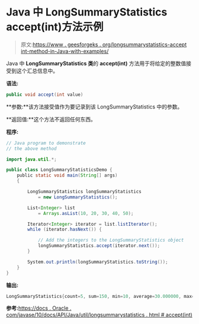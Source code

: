 # Java 中 LongSummaryStatistics accept(int)方法示例

> 原文:[https://www . geesforgeks . org/longsummarystatistics-accept int-method-in-Java-with-examples/](https://www.geeksforgeeks.org/longsummarystatistics-acceptint-method-in-java-with-examples/)

Java 中 **LongSummaryStatistics 类**的 **accept(int)** 方法用于将给定的整数值接受到这个汇总信息中。

**语法:**

```java
public void accept(int value)

```

**参数:**该方法接受值作为要记录到该 LongSummaryStatistics 中的参数。

**返回值:**这个方法不返回任何东西。

**程序:**

```java
// Java program to demonstrate
// the above method

import java.util.*;

public class LongSummaryStatisticsDemo {
    public static void main(String[] args)
    {

        LongSummaryStatistics longSummaryStatistics
            = new LongSummaryStatistics();

        List<Integer> list
            = Arrays.asList(10, 20, 30, 40, 50);

        Iterator<Integer> iterator = list.listIterator();
        while (iterator.hasNext()) {

            // Add the integers to the LongSummaryStatistics object
            longSummaryStatistics.accept(iterator.next());
        }

        System.out.println(longSummaryStatistics.toString());
    }
}
```

**输出:**

```java
LongSummaryStatistics{count=5, sum=150, min=10, average=30.000000, max=50}

```

**参考:**[https://docs . Oracle . com/javase/10/docs/API/Java/util/longsummarystatistics . html # accept(int)](https://docs.oracle.com/javase/10/docs/api/java/util/LongSummaryStatistics.html#accept(int))